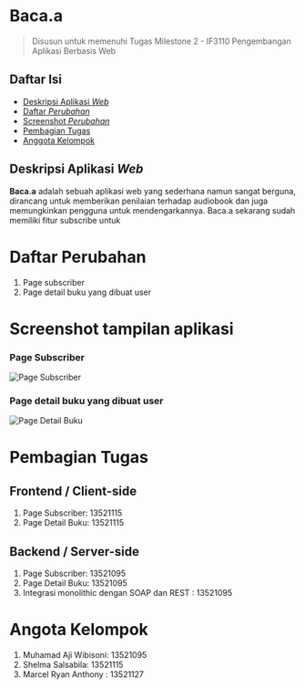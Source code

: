 # Baca.a

> Disusun untuk memenuhi Tugas Milestone 2 - IF3110 Pengembangan Aplikasi Berbasis Web

## Daftar Isi

- [Deskripsi Aplikasi _Web_](#deskripsi-aplikasi-web)
- [Daftar _Perubahan_](#daftar-perubahan)
- [Screenshot _Perubahan_](#screenshot-perubahan)
- [Pembagian Tugas](#pembagian-tugas)
- [Anggota Kelompok](#anggota-kelompok)

## Deskripsi Aplikasi _Web_

**Baca.a** adalah sebuah aplikasi web yang sederhana namun sangat berguna, dirancang untuk memberikan penilaian terhadap audiobook dan juga memungkinkan pengguna untuk mendengarkannya. Baca.a sekarang sudah memiliki fitur subscribe untuk

# Daftar Perubahan

1. Page subscriber
2. Page detail buku yang dibuat user

# Screenshot tampilan aplikasi

### Page Subscriber

![Page Subscriber](./doc/screenshots/subscriber.png)

### Page detail buku yang dibuat user

![Page Detail Buku](./doc/screenshots/bookdetail.png)

# Pembagian Tugas

## Frontend / Client-side

1. Page Subscriber: 13521115
2. Page Detail Buku: 13521115

## Backend / Server-side

1. Page Subscriber: 13521095
2. Page Detail Buku: 13521095
3. Integrasi monolithic dengan SOAP dan REST : 13521095

# Angota Kelompok

1. Muhamad Aji Wibisoni: 13521095
2. Shelma Salsabila: 13521115
3. Marcel Ryan Anthony : 13521127
